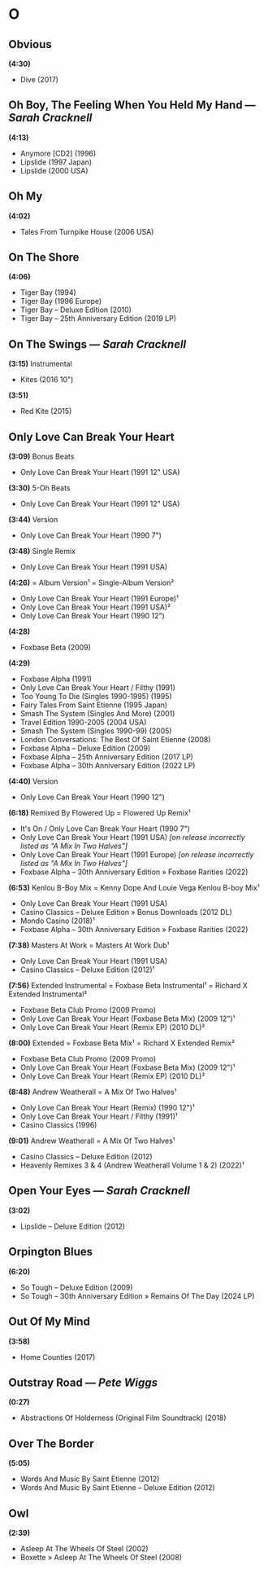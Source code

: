 # O

## Obvious

**(4:30)**

* Dive (2017)

## Oh Boy, The Feeling When You Held My Hand — *Sarah Cracknell*

**(4:13)**

* Anymore [CD2] (1996)
* Lipslide (1997 Japan)
* Lipslide (2000 USA)

## Oh My

**(4:02)**

* Tales From Turnpike House (2006 USA)

## On The Shore

**(4:06)**

* Tiger Bay (1994)
* Tiger Bay (1996 Europe)
* Tiger Bay – Deluxe Edition (2010)
* Tiger Bay – 25th Anniversary Edition (2019 LP)

## On The Swings — *Sarah Cracknell*

**(3:15)** Instrumental

* Kites (2016 10")

**(3:51)**

* Red Kite (2015)

## Only Love Can Break Your Heart

**(3:09)** Bonus Beats

* Only Love Can Break Your Heart (1991 12" USA)

**(3:30)** 5-Oh Beats

* Only Love Can Break Your Heart (1991 12" USA)

**(3:44)** Version

* Only Love Can Break Your Heart (1990 7")

**(3:48)** Single Remix

* Only Love Can Break Your Heart (1991 USA)

**(4:26)** = Album Version¹ = Single-Album Version²

* Only Love Can Break Your Heart (1991 Europe)¹
* Only Love Can Break Your Heart (1991 USA)²
* Only Love Can Break Your Heart (1990 12")

**(4:28)**

* Foxbase Beta (2009)

**(4:29)**

* Foxbase Alpha (1991)
* Only Love Can Break Your Heart / Filthy (1991)
* Too Young To Die (Singles 1990-1995) (1995)
* Fairy Tales From Saint Etienne (1995 Japan)
* Smash The System (Singles And More) (2001)
* Travel Edition 1990-2005 (2004 USA)
* Smash The System (Singles 1990-99) (2005)
* London Conversations: The Best Of Saint Etienne (2008)
* Foxbase Alpha – Deluxe Edition (2009)
* Foxbase Alpha – 25th Anniversary Edition (2017 LP)
* Foxbase Alpha – 30th Anniversary Edition (2022 LP)

**(4:40)** Version

* Only Love Can Break Your Heart (1990 12")

**(6:18)** Remixed By Flowered Up = Flowered Up Remix¹

* It's On / Only Love Can Break Your Heart (1990 7")
* Only Love Can Break Your Heart (1991 USA) *[on release incorrectly listed as "A Mix In Two Halves"]*
* Only Love Can Break Your Heart (1991 Europe) *[on release incorrectly listed as "A Mix In Two Halves"]*
* Foxbase Alpha – 30th Anniversary Edition » Foxbase Rarities (2022)

**(6:53)** Kenlou B-Boy Mix = Kenny Dope And Louie Vega Kenlou B-boy Mix¹

* Only Love Can Break Your Heart (1991 USA)
* Casino Classics – Deluxe Edition » Bonus Downloads (2012 DL)
* Mondo Casino (2018)¹
* Foxbase Alpha – 30th Anniversary Edition » Foxbase Rarities (2022)

**(7:38)** Masters At Work = Masters At Work Dub¹

* Only Love Can Break Your Heart (1991 USA)
* Casino Classics – Deluxe Edition (2012)¹

**(7:56)** Extended Instrumental = Foxbase Beta Instrumental¹ = Richard X Extended Instrumental²

* Foxbase Beta Club Promo (2009 Promo)
* Only Love Can Break Your Heart (Foxbase Beta Mix) (2009 12")¹
* Only Love Can Break Your Heart (Remix EP) (2010 DL)²

**(8:00)** Extended = Foxbase Beta Mix¹ = Richard X Extended Remix²

* Foxbase Beta Club Promo (2009 Promo)
* Only Love Can Break Your Heart (Foxbase Beta Mix) (2009 12")¹
* Only Love Can Break Your Heart (Remix EP) (2010 DL)²

**(8:48)** Andrew Weatherall = A Mix Of Two Halves¹

* Only Love Can Break Your Heart (Remix) (1990 12")¹
* Only Love Can Break Your Heart / Filthy (1991)¹
* Casino Classics (1996)

**(9:01)** Andrew Weatherall = A Mix Of Two Halves¹

* Casino Classics – Deluxe Edition (2012)
* Heavenly Remixes 3 & 4 (Andrew Weatherall Volume 1 & 2) (2022)¹

## Open Your Eyes — *Sarah Cracknell*

**(3:02)**

* Lipslide – Deluxe Edition (2012)

## Orpington Blues

**(6:20)**

* So Tough – Deluxe Edition (2009)
* So Tough – 30th Anniversary Edition » Remains Of The Day (2024 LP)

## Out Of My Mind

**(3:58)**

* Home Counties (2017)

## Outstray Road — *Pete Wiggs*

**(0:27)**

* Abstractions Of Holderness (Original Film Soundtrack) (2018)

## Over The Border

**(5:05)**

* Words And Music By Saint Etienne (2012)
* Words And Music By Saint Etienne – Deluxe Edition (2012)

## Owl

**(2:39)**

* Asleep At The Wheels Of Steel (2002)
* Boxette » Asleep At The Wheels Of Steel (2008)
